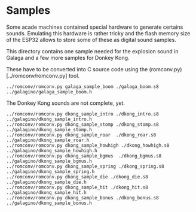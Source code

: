 # Samples

Some acade machines contained special hardware to generate certains
sounds. Emulating this hardware is rather tricky and the flash
memory size of the ESP32 allows to store some of these as
digital sound samples.

This directory contains one sample needed for the explosion sound
in Galaga and a few more samples for Donkey Kong.

These have to be converted into C source code using the
(romconv.py)[../romconv/romconv.py] tool.

```
../romconv/romconv.py galaga_sample_boom ./galaga_boom.s8 ../galagino/galaga_sample_boom.h
```

The Donkey Kong sounds are not complete, yet. 
```
../romconv/romconv.py dkong_sample_intro ./dkong_intro.s8 ../galagino/dkong_sample_intro.h
../romconv/romconv.py dkong_sample_stomp ./dkong_stomp.s8 ../galagino/dkong_sample_stomp.h
../romconv/romconv.py dkong_sample_roar  ./dkong_roar.s8 ../galagino/dkong_sample_roar.h
../romconv/romconv.py dkong_sample_howhigh ./dkong_howhigh.s8 ../galagino/dkong_sample_howhigh.h
../romconv/romconv.py dkong_sample_bgmus  ./dkong_bgmus.s8 ../galagino/dkong_sample_bgmus.h
../romconv/romconv.py dkong_sample_spring ./dkong_spring.s8 ../galagino/dkong_sample_spring.h
../romconv/romconv.py dkong_sample_die ./dkong_die.s8 ../galagino/dkong_sample_die.h
../romconv/romconv.py dkong_sample_hit ./dkong_hit.s8 ../galagino/dkong_sample_hit.h
../romconv/romconv.py dkong_sample_bonus ./dkong_bonus.s8 ../galagino/dkong_sample_bonus.h
```
